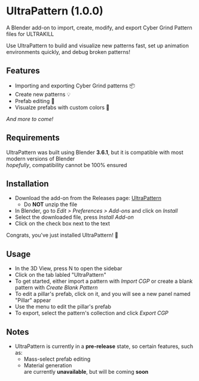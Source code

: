 # UltraPattern (1.0.0)
A Blender add-on to import, create, modify, and export Cyber Grind Pattern files for ULTRAKILL   

Use UltraPattern to build and visualize new patterns fast, set up animation environments quickly, and debug broken patterns!

## Features
* Importing and exporting Cyber Grind patterns 📦
* Create new patterns 💡
* Prefab editing 📝
* Visualze prefabs with custom colors 🌈
  
*And more to come!*

## Requirements
UltraPattern was built using Blender **3.6.1**, but it is compatible with most modern versions of Blender  
*hopefully*, compatibility cannot be 100% ensured

## Installation
* Download the add-on from the Releases page: [UltraPattern](https://github.com/jackk25/UltraPattern/releases/latest)
   * Do **NOT** unzip the file
* In Blender, go to *Edit > Preferences > Add-ons* and click on *Install*
* Select the downloaded file, press *Install Add-on*
* Click on the check box next to the text

Congrats, you've just installed UltraPattern! 🎉

## Usage
* In the 3D View, press N to open the sidebar
* Click on the tab labled "UltraPattern"
* To get started, either import a pattern with *Import CGP* or create a blank pattern with *Create Blank Pattern*
* To edit a pillar's prefab, click on it, and you will see a new panel named "Pillar" appear
* Use the menu to edit the pillar's prefab
* To export, select the pattern's collection and click *Export CGP*

## Notes
* UltraPattern is currently in a **pre-release** state, so certain features, such as:
  * Mass-select prefab editing
  * Material generation  
are currently **unavailable**, but will be coming **soon**
